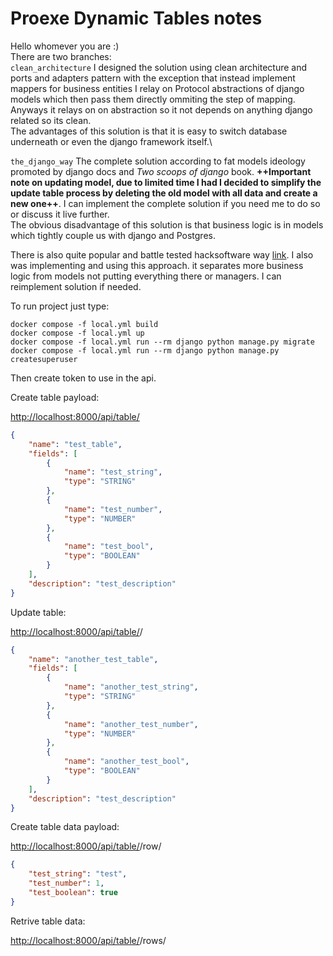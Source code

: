 # Proexe Dynamic Tables notes

Hello whomever you are :) \
There are two branches:\
`clean_architecture` I designed the solution using clean architecture and ports and adapters pattern with the exception that instead implement mappers for business entities I relay on Protocol abstractions of django models which then pass them directly ommiting the step of mapping. Anyways it relays on on abstraction so it not depends on anything django related so its clean.\
The advantages of this solution is that it is easy to switch database underneath or even the django framework itself.\

`the_django_way` The complete solution according to fat models ideology promoted by django docs and *Two scoops of django* book. **++Important note on updating model, due to limited time I had I decided to simplify the update table process by deleting the old model with all data and create a new one++**. I can implement the complete solution if you need me to do so or discuss it live further. \
The obvious disadvantage of this solution is that business logic is in models which tightly couple us with django and Postgres.

There is also quite popular and battle tested hacksoftware way [link](https://github.com/HackSoftware/Django-Styleguide). I also was implementing and using this approach. it separates more business logic from models not putting everything there or managers. I can reimplement solution if needed.


To run project just type:

```plain
docker compose -f local.yml build
docker compose -f local.yml up
docker compose -f local.yml run --rm django python manage.py migrate
docker compose -f local.yml run --rm django python manage.py createsuperuser
```

Then create token to use in the api.

Create table payload:

<http://localhost:8000/api/table/>

```json
{
    "name": "test_table",
    "fields": [
        {
            "name": "test_string",
            "type": "STRING"
        },
        {
            "name": "test_number",
            "type": "NUMBER"
        },
        {
            "name": "test_bool",
            "type": "BOOLEAN"
        }
    ],
    "description": "test_description"
}
```

Update table:

<http://localhost:8000/api/table/><uuid>/

```json
{
    "name": "another_test_table",
    "fields": [
        {
            "name": "another_test_string",
            "type": "STRING"
        },
        {
            "name": "another_test_number",
            "type": "NUMBER"
        },
        {
            "name": "another_test_bool",
            "type": "BOOLEAN"
        }
    ],
    "description": "test_description"
}
```

Create table data payload:

<http://localhost:8000/api/table/><uuid>/row/

```json
{
    "test_string": "test",
    "test_number": 1,
    "test_boolean": true
}
```

Retrive table data:

<http://localhost:8000/api/table/><uuid>/rows/


